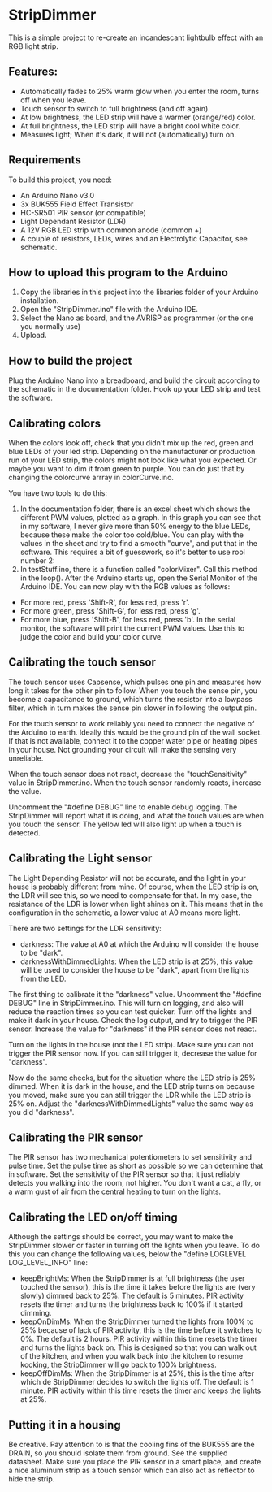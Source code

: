 # StripDimmer
This is a simple project to re-create an incandescant lightbulb effect with an RGB light strip. 

## Features:
- Automatically fades to 25% warm glow when you enter the room, turns off when you leave.
- Touch sensor to switch to full brightness (and off again).
- At low brightness, the LED strip will have a warmer (orange/red) color. 
- At full brightness, the LED strip will have a bright cool white color.
- Measures light; When it's dark, it will not (automatically) turn on.

## Requirements
To build this project, you need:
- An Arduino Nano v3.0
- 3x BUK555 Field Effect Transistor
- HC-SR501 PIR sensor (or compatible)
- Light Dependant Resistor (LDR)
- A 12V RGB LED strip with common anode (common +)
- A couple of resistors, LEDs, wires and an Electrolytic Capacitor, see schematic.

## How to upload this program to the Arduino
1. Copy the libraries in this project into the libraries folder of your Arduino installation.
2. Open the "StripDimmer.ino" file with the Arduino IDE.
3. Select the Nano as board, and the AVRISP as programmer (or the one you normally use)
4. Upload.

## How to build the project
Plug the Arduino Nano into a breadboard, and build the circuit according to the schematic in the documentation folder. Hook up your LED strip and test the software.

## Calibrating colors
When the colors look off, check that you didn't mix up the red, green and blue LEDs of your led strip. Depending on the manufacturer or production run of your LED strip, the colors might not look like what you expected. Or maybe you want to dim it from green to purple. You can do just that by changing the colorcurve arrray in colorCurve.ino. 

You have two tools to do this:
1. In the documentation folder, there is an excel sheet which shows the different PWM values, plotted as a graph. In this graph you can see that in my software, I never give more than 50% energy to the blue LEDs, because these make the color too cold/blue. You can play with the values in the sheet and try to find a smooth "curve", and put that in the software. This requires a bit of guesswork, so it's better to use rool number 2:
2. In testStuff.ino, there is a function called "colorMixer". Call this method in the loop(). After the Arduino starts up, open the Serial Monitor of the Arduino IDE. You can now play with the RGB values as follows:
  - For more red, press 'Shift-R', for less red, press 'r'.
  - For more green, press 'Shift-G', for less red, press 'g'.
  - For more blue, press 'Shift-B', for less red, press 'b'.
In the serial monitor, the software will print the current PWM values. Use this to judge the color and build your color curve.

## Calibrating the touch sensor
The touch sensor uses Capsense, which pulses one pin and measures how long it takes for the other pin to follow. When you touch the sense pin, you become a capacitance to ground, which turns the resistor into a lowpass filter, which in turn makes the sense pin slower in following the output pin.

For the touch sensor to work reliably you need to connect the negative of the Arduino to earth. Ideally this would be the ground pin of the wall socket. If that is not available, connect it to the copper water pipe or heating pipes in your house. Not grounding your circuit will make the sensing very unreliable.

When the touch sensor does not react, decrease the "touchSensitivity" value in StripDimmer.ino. When the touch sensor randomly reacts, increase the value.

Uncomment the "#define DEBUG" line to enable debug logging. The StripDimmer will report what it is doing, and what the touch values are when you touch the sensor. The yellow led will also light up when a touch is detected.

## Calibrating the Light sensor
The Light Depending Resistor will not be accurate, and the light in your house is probably different from mine. Of course, when the LED strip is on, the LDR will see this, so we need to compensate for that. In my case, the resistance of the LDR is lower when light shines on it. This means that in the configuration in the schematic, a lower value at A0 means more light.

There are two settings for the LDR sensitivity:
- darkness: The value at A0 at which the Arduino will consider the house to be "dark".
- darknessWithDimmedLights: When the LED strip is at 25%, this value will be used to consider the house to be "dark", apart from the lights from the LED.

The first thing to calibrate it the "darkness" value. Uncomment the "#define DEBUG" line in StripDimmer.ino. This will turn on logging, and also will reduce the reaction times so you can test quicker. Turn off the lights and make it dark in your house. Check the log output, and try to trigger the PIR sensor. Increase the value for "darkness" if the PIR sensor does not react.

Turn on the lights in the house (not the LED strip). Make sure you can not trigger the PIR sensor now. If you can still trigger it, decrease the value for "darkness".

Now do the same checks, but for the situation where the LED strip is 25% dimmed. When it is dark in the house, and the LED strip turns on because you moved, make sure you can still trigger the LDR while the LED strip is 25% on. Adjust the "darknessWithDimmedLights" value the same way as you did "darkness".

## Calibrating the PIR sensor
The PIR sensor has two mechanical potentiometers to set sensitivity and pulse time. Set the pulse time as short as possible so we can determine that in software. Set the sensitivity of the PIR sensor so that it just reliably detects you walking into the room, not higher. You don't want a cat, a fly, or a warm gust of air from the central heating to turn on the lights.

## Calibrating the LED on/off timing
Although the settings should be correct, you may want to make the StripDimmer slower or faster in turning off the lights when you leave. To do this you can change the following values, below the "define LOGLEVEL LOG_LEVEL_INFO" line:

- keepBrightMs: When the StripDimmer is at full brightness (the user touched the sensor), this is the time it takes before the lights are (very slowly) dimmed back to 25%. The default is 5 minutes. PIR activity resets the timer and turns the brightness back to 100% if it started dimming.
- keepOnDimMs: When the StripDimmer turned the lights from 100% to 25% because of lack of PIR activity, this is the time before it switches to 0%. The default is 2 hours. PIR activity within this time resets the timer and turns the lights back on. This is designed so that you can walk out of the kitchen, and when you walk back into the kitchen to resume kooking, the StripDimmer will go back to 100% brightness.
- keepOffDimMs: When the StripDimmer is at 25%, this is the time after which de StripDimmer decides to switch the lights off. The default is 1 minute. PIR activity within this time resets the timer and keeps the lights at 25%.

## Putting it in a housing
Be creative. Pay attention to is that the cooling fins of the BUK555 are the DRAIN, so you should isolate them from ground. See the supplied datasheet. Make sure you place the PIR sensor in a smart place, and create a nice aluminum strip as a touch sensor which can also act as reflector to hide the strip.
